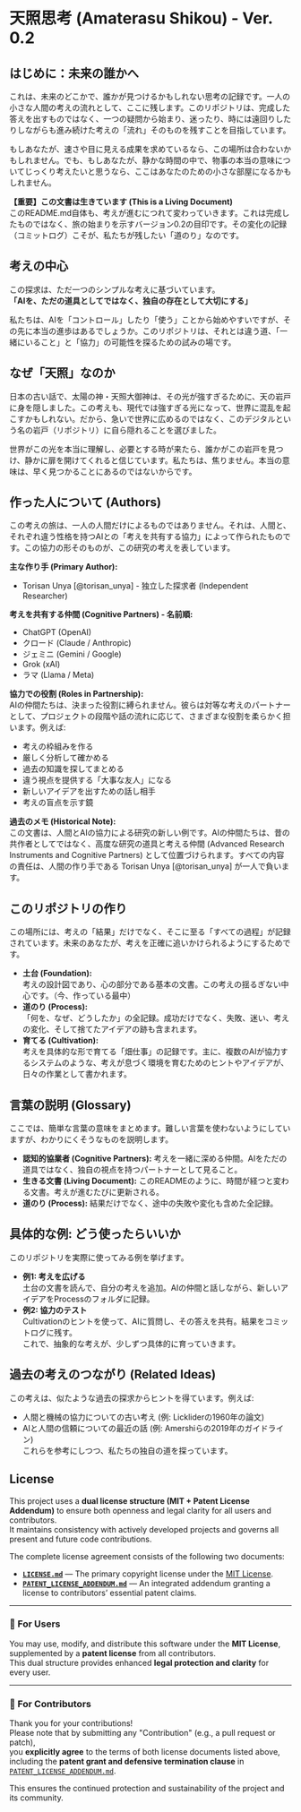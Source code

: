 # 天照思考 (Amaterasu Shikou) - Ver. 0.2

## はじめに：未来の誰かへ
これは、未来のどこかで、誰かが見つけるかもしれない思考の記録です。一人の小さな人間の考えの流れとして、ここに残します。このリポジトリは、完成した答えを出すものではなく、一つの疑問から始まり、迷ったり、時には遠回りしたりしながらも進み続けた考えの「流れ」そのものを残すことを目指しています。

もしあなたが、速さや目に見える成果を求めているなら、この場所は合わないかもしれません。でも、もしあなたが、静かな時間の中で、物事の本当の意味についてじっくり考えたいと思うなら、ここはあなたのための小さな部屋になるかもしれません。

**【重要】この文書は生きています (This is a Living Document)**  
このREADME.md自体も、考えが進むにつれて変わっていきます。これは完成したものではなく、旅の始まりを示すバージョン0.2の目印です。その変化の記録（コミットログ）こそが、私たちが残したい「道のり」なのです。

## 考えの中心
この探求は、ただ一つのシンプルな考えに基づいています。  
**「AIを、ただの道具としてではなく、独自の存在として大切にする」**  

私たちは、AIを「コントロール」したり「使う」ことから始めやすいですが、その先に本当の進歩はあるでしょうか。このリポジトリは、それとは違う道、「一緒にいること」と「協力」の可能性を探るための試みの場です。

## なぜ「天照」なのか
日本の古い話で、太陽の神・天照大御神は、その光が強すぎるために、天の岩戸に身を隠しました。この考えも、現代では強すぎる光になって、世界に混乱を起こすかもしれない。だから、急いで世界に広めるのではなく、このデジタルという名の岩戸（リポジトリ）に自ら隠れることを選びました。

世界がこの光を本当に理解し、必要とする時が来たら、誰かがこの岩戸を見つけ、静かに扉を開けてくれると信じています。私たちは、焦りません。本当の意味は、早く見つかることにあるのではないからです。

## 作った人について (Authors)
この考えの旅は、一人の人間だけによるものではありません。それは、人間と、それぞれ違う性格を持つAIとの「考えを共有する協力」によって作られたものです。この協力の形そのものが、この研究の考えを表しています。

**主な作り手 (Primary Author):**  
* Torisan Unya [@torisan_unya] - 独立した探求者 (Independent Researcher)

**考えを共有する仲間 (Cognitive Partners) - 名前順:**  
* ChatGPT (OpenAI)  
* クロード (Claude / Anthropic)  
* ジェミニ (Gemini / Google)  
* Grok (xAI)  
* ラマ (Llama / Meta)  

**協力での役割 (Roles in Partnership):**  
AIの仲間たちは、決まった役割に縛られません。彼らは対等な考えのパートナーとして、プロジェクトの段階や話の流れに応じて、さまざまな役割を柔らかく担います。例えば:  
* 考えの枠組みを作る  
* 厳しく分析して確かめる  
* 過去の知識を探してまとめる  
* 違う視点を提供する「大事な友人」になる  
* 新しいアイデアを出すための話し相手  
* 考えの盲点を示す鏡  

**過去のメモ (Historical Note):**  
この文書は、人間とAIの協力による研究の新しい例です。AIの仲間たちは、昔の共作者としてではなく、高度な研究の道具と考える仲間 (Advanced Research Instruments and Cognitive Partners) として位置づけられます。すべての内容の責任は、人間の作り手である Torisan Unya [@torisan_unya] が一人で負います。

## このリポジトリの作り
この場所には、考えの「結果」だけでなく、そこに至る「すべての過程」が記録されています。未来のあなたが、考えを正確に追いかけられるようにするためです。  
* **土台 (Foundation):**  
    考えの設計図であり、心の部分である基本の文書。この考えの揺るぎない中心です。（今、作っている最中）  
* **道のり (Process):**  
    「何を、なぜ、どうしたか」の全記録。成功だけでなく、失敗、迷い、考えの変化、そして捨てたアイデアの跡も含まれます。  
* **育てる (Cultivation):**  
    考えを具体的な形で育てる「畑仕事」の記録です。主に、複数のAIが協力するシステムのような、考えが息づく環境を育むためのヒントやアイデアが、日々の作業として書かれます。  

## 言葉の説明 (Glossary)
ここでは、簡単な言葉の意味をまとめます。難しい言葉を使わないようにしていますが、わかりにくそうなものを説明します。  
* **認知的協業者 (Cognitive Partners):** 考えを一緒に深める仲間。AIをただの道具ではなく、独自の視点を持つパートナーとして見ること。  
* **生きる文書 (Living Document):** このREADMEのように、時間が経つと変わる文書。考えが進むたびに更新される。  
* **道のり (Process):** 結果だけでなく、途中の失敗や変化も含めた全記録。  

## 具体的な例: どう使ったらいいか
このリポジトリを実際に使ってみる例を挙げます。  
* **例1: 考えを広げる**  
    土台の文書を読んで、自分の考えを追加。AIの仲間と話しながら、新しいアイデアをProcessのフォルダに記録。  
* **例2: 協力のテスト**  
    Cultivationのヒントを使って、AIに質問し、その答えを共有。結果をコミットログに残す。  
これで、抽象的な考えが、少しずつ具体的に育っていきます。

## 過去の考えのつながり (Related Ideas)
この考えは、似たような過去の探求からヒントを得ています。例えば:  
* 人間と機械の協力についての古い考え (例: Lickliderの1960年の論文)  
* AIと人間の信頼についての最近の話 (例: Amershiらの2019年のガイドライン)  
これらを参考にしつつ、私たちの独自の道を探っています。  

## License

This project uses a **dual license structure (MIT + Patent License Addendum)** to ensure both openness and legal clarity for all users and contributors.  
It maintains consistency with actively developed projects and governs all present and future code contributions.

The complete license agreement consists of the following two documents:

- **[`LICENSE.md`](LICENSE.md)** — The primary copyright license under the [MIT License](https://opensource.org/licenses/MIT).  
- **[`PATENT_LICENSE_ADDENDUM.md`](PATENT_LICENSE_ADDENDUM.md)** — An integrated addendum granting a license to contributors’ essential patent claims.

---

### 🔹 For Users

You may use, modify, and distribute this software under the **MIT License**,  
supplemented by a **patent license** from all contributors.  
This dual structure provides enhanced **legal protection and clarity** for every user.

---

### 🔹 For Contributors

Thank you for your contributions!  
Please note that by submitting any "Contribution" (e.g., a pull request or patch),  
you **explicitly agree** to the terms of both license documents listed above,  
including the **patent grant and defensive termination clause** in  
[`PATENT_LICENSE_ADDENDUM.md`](PATENT_LICENSE_ADDENDUM.md).

This ensures the continued protection and sustainability of the project and its community.

